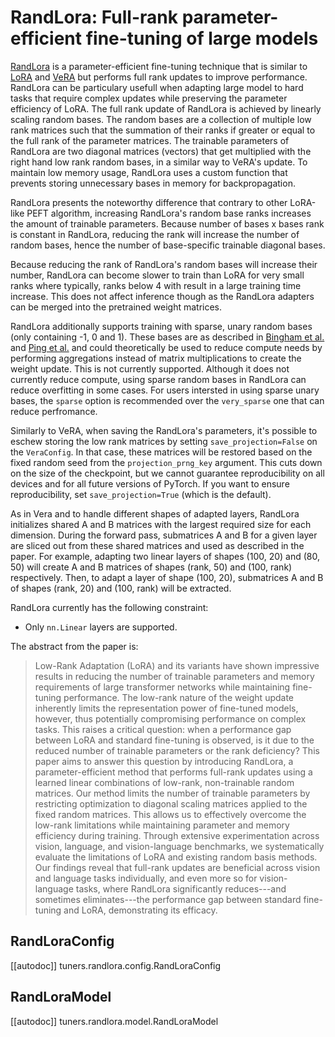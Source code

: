 <!--Copyright 2025 The HuggingFace Team. All rights reserved.

Licensed under the Apache License, Version 2.0 (the "License"); you may not use this file except in compliance with
the License. You may obtain a copy of the License at

http://www.apache.org/licenses/LICENSE-2.0

Unless required by applicable law or agreed to in writing, software distributed under the License is distributed on
an "AS IS" BASIS, WITHOUT WARRANTIES OR CONDITIONS OF ANY KIND, either express or implied. See the License for the
specific language governing permissions and limitations under the License.

⚠️ Note that this file is in Markdown but contain specific syntax for our doc-builder (similar to MDX) that may not be
rendered properly in your Markdown viewer.

-->

# RandLora: Full-rank parameter-efficient fine-tuning of large models 
[RandLora](https://huggingface.co/papers/2502.00987) is a parameter-efficient fine-tuning technique that is similar to [LoRA](https://huggingface.co/papers/2106.09685) and [VeRA](https://huggingface.co/papers/2310.11454) but performs full rank updates to improve performance. RandLora can be particulary usefull when adapting large model to hard tasks that require complex updates while preserving the parameter efficiency of LoRA. The full rank update of RandLora is achieved by linearly scaling random bases. The random bases are a collection of multiple low rank matrices such that the summation of their ranks if greater or equal to the full rank of the parameter matrices. The trainable parameters of RandLora are two diagonal matrices (vectors) that get multiplied with the right hand low rank random bases, in a similar way to VeRA's update. To maintain low memory usage, RandLora uses a custom function that prevents storing unnecessary bases in memory for backpropagation.

RandLora presents the noteworthy difference that contrary to other LoRA-like PEFT algorithm, increasing RandLora's random base ranks increases the amount of trainable parameters. Because number of bases x bases rank is constant in RandLora, reducing the rank will increase the number of random bases, hence the number of base-specific trainable diagonal bases.

Because reducing the rank of RandLora's random bases will increase their number, RandLora can become slower to train than LoRA for very small ranks where typically, ranks below 4 with result in a large training time increase. This does not affect inference though as the RandLora adapters can be merged into the pretrained weight matrices.

RandLora additionally supports training with sparse, unary random bases (only containing -1, 0 and 1). These bases are as described in [Bingham et al.](https://cs-people.bu.edu/evimaria/cs565/kdd-rp.pdf) and [Ping et al.](https://hastie.su.domains/Papers/Ping/KDD06_rp.pdf) and could theoretically be used to reduce compute needs by performing aggregations instead of matrix multiplications to create the weight update. This is not currently supported. Although it does not currently reduce compute, using sparse random bases in RandLora can reduce overfitting in some cases. For users intersted in using sparse unary bases, the `sparse` option is recommended over the `very_sparse` one that can reduce perfromance. 

Similarly to VeRA, when saving the RandLora's parameters, it's possible to eschew storing the low rank matrices by setting `save_projection=False` on the `VeraConfig`. In that case, these matrices will be restored based on the fixed random seed from the `projection_prng_key` argument. This cuts down on the size of the checkpoint, but we cannot guarantee reproducibility on all devices and for all future versions of PyTorch. If you want to ensure reproducibility, set `save_projection=True` (which is the default).

As in Vera and to handle different shapes of adapted layers, RandLora initializes shared A and B matrices with the largest required size for each dimension. During the forward pass, submatrices A and B for a given layer are sliced out from these shared matrices and used as described in the paper. For example, adapting two linear layers of shapes (100, 20) and (80, 50) will create A and B matrices of shapes (rank, 50) and (100, rank) respectively. Then, to adapt a layer of shape (100, 20), submatrices A and B of shapes (rank, 20) and (100, rank) will be extracted.

RandLora currently has the following constraint:

- Only `nn.Linear` layers are supported.

The abstract from the paper is:

> Low-Rank Adaptation (LoRA) and its variants have shown impressive results in reducing the number of trainable parameters and memory requirements of large transformer networks while maintaining fine-tuning performance. The low-rank nature of the weight update inherently limits the representation power of fine-tuned models, however, thus potentially compromising performance on complex tasks. This raises a critical question: when a performance gap between LoRA and standard fine-tuning is observed, is it due to the reduced number of trainable parameters or the rank deficiency?
This paper aims to answer this question by introducing RandLora, a parameter-efficient method that performs full-rank updates using a learned linear combinations of low-rank, non-trainable random matrices. Our method limits the number of trainable parameters by restricting optimization to diagonal scaling matrices applied to the fixed random matrices. This allows us to effectively overcome the low-rank limitations while maintaining parameter and memory efficiency during training. Through extensive experimentation across vision, language, and vision-language benchmarks, we systematically evaluate the limitations of LoRA and existing random basis methods. Our findings reveal that full-rank updates are beneficial across vision and language tasks individually, and even more so for vision-language tasks, where RandLora significantly reduces---and sometimes eliminates---the performance gap between standard fine-tuning and LoRA, demonstrating its efficacy.

## RandLoraConfig

[[autodoc]] tuners.randlora.config.RandLoraConfig

## RandLoraModel

[[autodoc]] tuners.randlora.model.RandLoraModel
